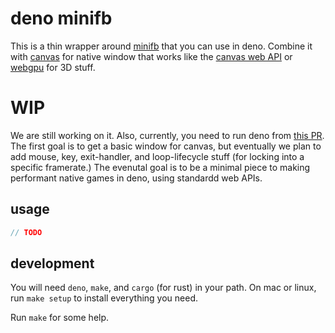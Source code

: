 # deno minifb

This is a thin wrapper around [minifb](https://github.com/emoon/minifb) that you can use in deno. Combine it with [canvas](https://github.com/DjDeveloperr/deno-canvas) for native window that works like the [canvas web API](https://developer.mozilla.org/en-US/docs/Web/API/Canvas_API) or [webgpu](https://deno.land/x/deno@v1.9.2/op_crates/webgpu) for 3D stuff.

# WIP

We are still working on it. Also, currently, you need to run deno from [this PR](https://github.com/denoland/deno/pull/11648). The first goal is to get a basic window for canvas, but eventually we plan to add mouse, key, exit-handler, and loop-lifecycle stuff (for locking into a specific framerate.) The evenutal goal is to be a minimal piece to making performant native games in deno, using standardd web APIs.

## usage

```ts
// TODO
```

## development

You will need `deno`, `make`, and `cargo` (for rust) in your path. On mac or linux, run `make setup` to install everything you need.

Run `make` for some help.
